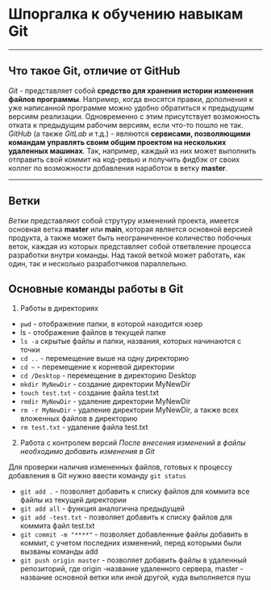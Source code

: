 # Шпоргалка к обучению навыкам Git

----

## Что такое Git, отличие от GitHub
_Git_ - представляет собой __средство для хранения истории изменения файлов программы__. Например, когда вносятся правки, дополнения к уже написанной программе можно удобно обратиться к предыдущим версиям реализации. Одновременно с этим присутствует возможность отката к предыдущим рабочим версиям, если что-то пошло не так.
_GitHub_ (а также _GitLab_ и т.д.) - являются __сервисами, позволяющими командам управлять своим общим проектом на нескольких удаленных машинах__. Так, например, каждый из них может выполнить отправить свой коммит на код-ревью и получить фидбэк от своих коллег по возможности добавления наработок в ветку __master__.

----

## Ветки

_Ветки_ представляют собой струтуру изменений проекта, имеется основная ветка __master__ или __main__, которая является основной версией продукта, а также может быть неограниченное количество побочных веток, каждая из которых представляет собой ответвление процесса разработки внутри команды. Над такой веткой может работать, как один, так и несколько разработчиков параллельно.

## Основные команды работы в Git

1. Работы в директориях
- ```pwd``` - отображение папки, в которой находится юзер
- ls - отображение файлов в текущей папке
- ```ls -a``` скрытые файлы и папки, названия, которых начинаются с точки
- ```cd ..``` - перемещение выше на одну директорию
- ```cd ~``` - перемещение к корневой директории
- ```cd /Desktop``` - перемещение в директорию Desktop
- ```mkdir MyNewDir``` - создание директории MyNewDir
- ```touch test.txt``` - создание файла test.txt
- ```rmdir MyNewDir``` - удаление директории MyNewDir
- ```rm -r MyNewDir``` - удаление директории MyNewDir, а также всех вложенных файлов в директорию
- ```rm test.txt``` - удаление файла test.txt

2. Работа с контролем версий
_После внесения изменений в файлы необходимо добавить изменения в Git_

Для проверки наличия измененных файлов, готовых к процессу добавления в Git нужно ввести команду `git status`

- ```git add .``` - позволяет добавить к списку файлов для коммита все файлы из текущей директории
- ```git add all``` - функция аналогична предыдущей
- ```git add -test.txt``` - позволяет добавить к списку файлов для коммита файл test.txt
- ```git commit -m "****"``` - позволяет добавленные файлы добавить в коммит, с учетом последних изменений, перед которыми были вызваны команды add
- ```git push origin master``` - позволяет добавить файлы в удаленный репозиторий, где origin -название удаленного сервера, master - название основной ветки или иной другой, куда выполняется пуш